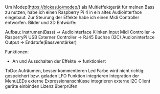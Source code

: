 Um Modep(https://blokas.io/modep/) als Multieffektgerät für meinen Bass zu nutzen, habe ich einen Raspberry Pi 4 in ein altes Audiointerface eingebaut. Zur Steurung der Effekte habe ich einen Midi Controller entworfen.
Bilder und 3D Entwürfe:

Aufbau:
Instrumen(Bass)	-> Audiointerface Klinken Input
Midi Controller	-> RasperryPi USB
Externer Controller -> RJ45 Buchse (I2C)
Audioninterface Output -> Endstufe(Bassverstärker)

Funktionen:
- An und Ausschalten der Effekte -> funktioniert

ToDo:
Aufräumen, besser kommentieren
Led Farbe wird nicht richtig gespeichert bzw. geladen
LFO Funktion integrieren
Integration der MenuLEDs
externe Expressionanschlüsse integrieren
externe I2C Client geräte einbinden
Lizenz überprüfen